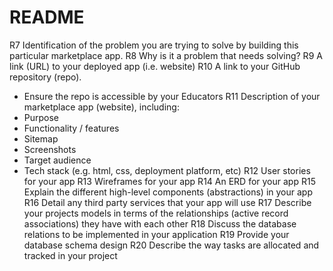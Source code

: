# README

R7 	Identification of the problem you are trying to solve by building this particular marketplace app.
R8 	Why is it a problem that needs solving?
R9 	A link (URL) to your deployed app (i.e. website)
R10 	A link to your GitHub repository (repo).
- Ensure the repo is accessible by your Educators
R11 	Description of your marketplace app (website), including:
- Purpose
- Functionality / features
- Sitemap
- Screenshots
- Target audience
- Tech stack (e.g. html, css, deployment platform, etc)
R12 	User stories for your app
R13 	Wireframes for your app
R14 	An ERD for your app
R15 	Explain the different high-level components (abstractions) in your app
R16 	Detail any third party services that your app will use
R17 	Describe your projects models in terms of the relationships (active record associations) they have with each other
R18 	Discuss the database relations to be implemented in your application
R19 	Provide your database schema design
R20 	Describe the way tasks are allocated and tracked in your project